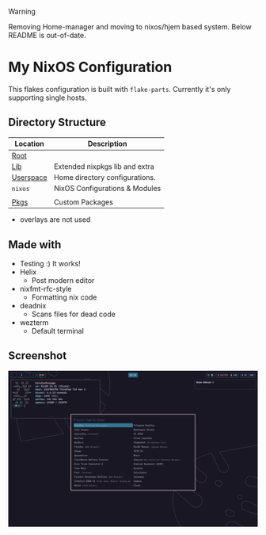 > [!WARNING]  
> Removing Home-manager and moving to nixos/hjem based system. Below README is out-of-date.

# My NixOS Configuration
This flakes configuration is built with `flake-parts`. Currently it's only supporting single hosts.

## Directory Structure
| Location | Description |
| --- | --- |
| [Root](./)
| [Lib](./lib) | Extended nixpkgs lib and extra |
| [Userspace](./userspace) | Home directory configurations. |
| `nixos` | NixOS Configurations & Modules |
| |
| [Pkgs](./pkgs) | Custom Packages |
* overlays are not used

## Made with

* Testing :) It works!
* Helix
  * Post modern editor
* nixfmt-rfc-style
  * Formatting nix code
* deadnix
  * Scans files for dead code 
* wezterm
  * Default terminal

## Screenshot
![Screenshot of a comment on a GitHub issue showing an image, added in the Markdown, of an Octocat smiling and raising a tentacle.](screenshot.png)
